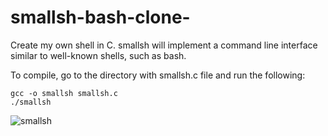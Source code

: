 # smallsh-bash-clone-
Create my own shell in C. smallsh will implement a command line interface similar to well-known shells, such as bash.

To compile, go to the directory with smallsh.c file and run the following:
	
	gcc -o smallsh smallsh.c
	./smallsh
![smallsh](https://user-images.githubusercontent.com/59400213/227791038-1b635436-16d7-4f8b-ad05-dd0141f0f1cb.jpg)

